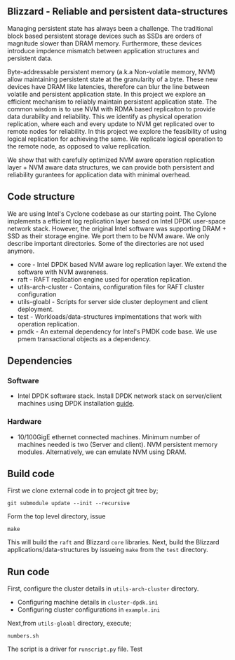 ## Blizzard - Reliable and persistent data-structures

Managing persistent state has always been a challenge. The traditional block based
persistent storage devices such as SSDs are orders of magnitude slower than DRAM memory.
Furthermore, these devices introduce impdence mismatch between application structures and
persistent data.

Byte-addressable persistent memory (a.k.a Non-volatile memory, NVM)  allow maintaining persistent state at the granularity
of a byte. These new devices have DRAM like latencies, therefore can blur the line between
volatile and persistent application state. In this project we explore an efficient
mechanism to reliably maintain persistent application state. The common wisdom is to use 
NVM with RDMA based replicaiton to provide data durability and reliability. This we identify
as physical operation replication, where each and every update to NVM get replicated over to remote nodes
for reliability. In this project we explore the feasibility of using logical replication for achieving the
same. We replicate logical operation to the remote node, as opposed to value replication.

We show that with carefully optimized NVM aware operation replication layer + NVM aware data structures, we can provide
both persistent and reliability gurantees for application data with minimal overhead.

## Code structure

We are using Intel's Cyclone codebase as our starting point. The Cylone implements a efficient log replication
layer based on Intel DPDK user-space network stack. However, the original Intel software was supporting DRAM + SSD
as their storage engine. We port them to be NVM aware.
We only describe important directories. Some of the directories are not used anymore.

* core -  Intel DPDK based NVM aware log replication layer. We extend the software with NVM awareness. 
* raft - RAFT replication engine used for operation replication. 
* utils-arch-cluster - Contains, configuration files for RAFT cluster configuration
* utils-gloabl - Scripts for server side cluster deployment and client deployment.
* test - Workloads/data-structures implmentations that work with operation replication.
* pmdk - An external dependency for Intel's PMDK code base. We use pmem transactional objects as a dependency.

## Dependencies

### Software

* Intel DPDK software stack.
Install DPDK network stack on server/client machines using DPDK installation [guide](http://core.dpdk.org/doc/quick-start/).

### Hardware

* 10/100GigE ethernet connected machines. Minimum number of machines needed is two (Server and client).
NVM persistent memory modules. Alternatively, we can emulate NVM using DRAM.

## Build code

First we clone external code in to project git tree by;

```git submodule update --init --recursive```

Form the top level directory, issue

```make```

This will build the ```raft``` and Blizzard ```core``` libraries. 
Next, build the Blizzard applications/data-structures by issueing ```make``` from the 
```test``` directory.

## Run code

First, configure the cluster details in ```utils-arch-cluster``` directory.
* Configuring machine details in ```cluster-dpdk.ini```
* Configuring cluster configurations in ```example.ini```

Next,from ```utils-gloabl``` directory, execute;

```numbers.sh```

The script is a driver for ```runscript.py``` file. Test

